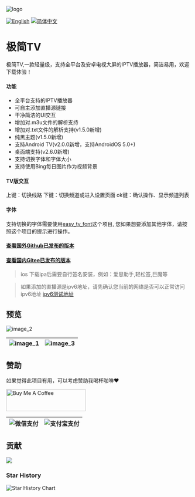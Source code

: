 ![logo](https://fastly.jsdelivr.net/gh/aiyakuaile/images/tv-flow.png)

[![English](https://img.shields.io/badge/Language-English-blueviolet?style=for-the-badge)](README-es.md)
[![简体中文](https://img.shields.io/badge/语言-简体中文-blueviolet?style=for-the-badge)](README.md)

# 极简TV

极简TV,一款轻量级，支持全平台及安卓电视大屏的IPTV播放器，简洁易用，欢迎下载体验！

#### 功能

- 全平台支持的IPTV播放器
- 可自主添加直播源链接
- 干净简洁的UI交互
- 增加对.m3u文件的解析支持
- 增加对.txt文件的解析支持(v1.5.0新增)
- 纯黑主题(v1.5.0新增)
- 支持Android TV(v2.0.0新增，支持AndroidOS 5.0+)
- 桌面端支持(v2.6.0新增)
- 支持切换字体和字体大小
- 支持使用Bing每日图片作为视频背景

#### TV版交互

上键：切换线路
下键：切换频道或进入设置页面
ok键：确认操作、显示频道列表

#### 字体
支持切换的字体需要使用[easy_tv_font](https://github.com/aiyakuaile/easy_tv_font)这个项目,
您如果想要添加其他字体，请按照这个项目的提示进行操作。


#### [查看国外Github已发布的版本](https://github.com/aiyakuaile/easy_tv_live/releases)
#### [查看国内Gitee已发布的版本](https://gitee.com/AMuMuSir/easy_tv_live/releases)

> ios 下载ipa后需要自行签名安装，例如：爱思助手,轻松签,巨魔等

> 如果添加的直播源是ipv6地址，请先确认您当前的网络是否可以正常访问ipv6地址
> [ipv6测试地址](https://v6t.ipip.net/)

## 预览

![image_2](https://raw.githubusercontent.com/aiyakuaile/easy_tv_live/main/img_2.jpeg)

![image_1](https://raw.githubusercontent.com/aiyakuaile/easy_tv_live/main/img_1.jpeg) | ![image_3](https://raw.githubusercontent.com/aiyakuaile/easy_tv_live/main/img_3.jpeg)
---|---


## 赞助
如果觉得此项目有用，可以考虑赞助我喝杯咖啡❤

<a href="https://buymeacoffee.com/aiyakuaile" target="_blank"><img src="https://cdn.buymeacoffee.com/buttons/v2/default-yellow.png" alt="Buy Me A Coffee" style="height: 60px !important;width: 217px !important;" ></a>


![微信支付](https://fastly.jsdelivr.net/gh/aiyakuaile/images/wxpay.png) | ![支付宝支付](https://fastly.jsdelivr.net/gh/aiyakuaile/images/Alipay.png)
---|---

## 贡献

<a href="https://github.com/aiyakuaile/easy_tv_live/graphs/contributors">
  <img src="https://contrib.rocks/image?repo=aiyakuaile/easy_tv_live" />
</a>

### Star History
<picture>
  <source
    media="(prefers-color-scheme: dark)"
    srcset="
      https://api.star-history.com/svg?repos=aiyakuaile/easy_tv_live&type=Date&theme=dark
    "
  />
  <source
    media="(prefers-color-scheme: light)"
    srcset="
      https://api.star-history.com/svg?repos=aiyakuaile/easy_tv_live&type=Date
    "
  />
  <img
    alt="Star History Chart"
    src="https://api.star-history.com/svg?repos=aiyakuaile/easy_tv_live&type=Date"
  />
</picture>
